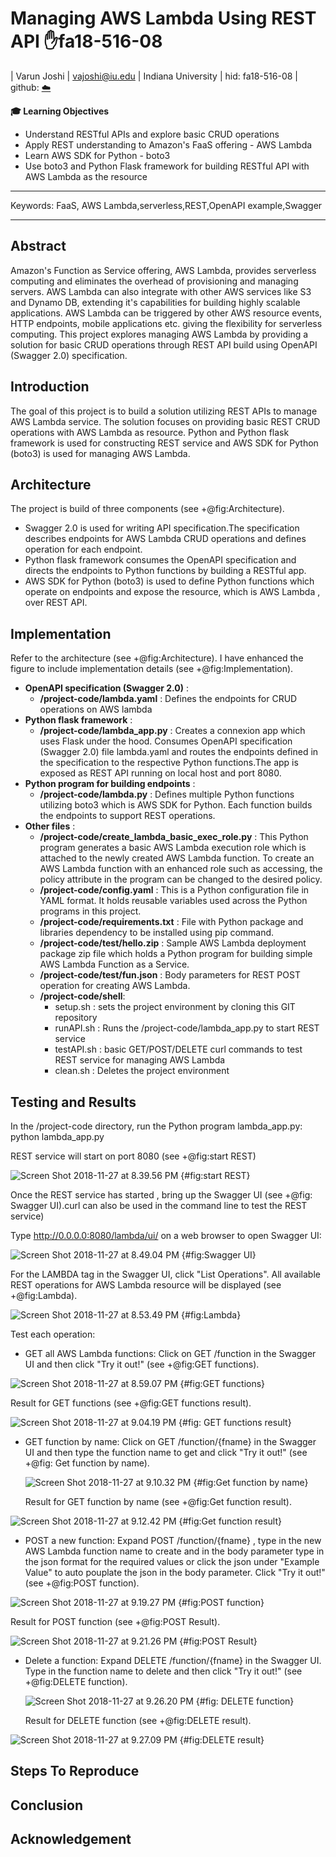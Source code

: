 # Managing AWS Lambda Using REST API :hand:fa18-516-08

| Varun Joshi | vajoshi@iu.edu | Indiana University | hid: fa18-516-08 | github:
[:cloud:](https://github.com/cloudmesh-community/fa18-516-08/blob/master/project-paper/report.md)

**:mortar_board: Learning Objectives**

* Understand RESTful APIs and explore basic CRUD operations
* Apply REST understanding to Amazon's FaaS offering - AWS Lambda
* Learn AWS SDK for Python - boto3
* Use boto3 and Python Flask framework for building RESTful API with AWS Lambda as the resource

---

Keywords: FaaS, AWS Lambda,serverless,REST,OpenAPI example,Swagger

---


## Abstract

Amazon's Function as Service offering, AWS Lambda, provides serverless computing and eliminates the overhead of provisioning and managing servers.
AWS Lambda can also integrate with other AWS services like S3 and Dynamo DB, extending it's capabilities for building highly scalable applications. AWS Lambda can be triggered by other AWS resource events, HTTP endpoints, mobile applications etc. giving the flexibility for serverless computing. This project explores managing AWS Lambda by providing a solution for basic CRUD operations through REST API build using OpenAPI (Swagger 2.0) specification.

## Introduction

The goal of this project is to build a solution utilizing REST APIs to manage AWS Lambda service. The solution focuses on providing basic REST CRUD operations with AWS Lambda as resource. Python and Python flask framework is used for constructing REST service and AWS SDK for Python (boto3) is used for managing AWS Lambda.

## Architecture

The project is build of three components (see +@fig:Architecture).

* Swagger 2.0 is used for writing API specification.The specification describes endpoints for AWS Lambda CRUD operations and defines operation for each endpoint.
* Python flask framework consumes the OpenAPI specification and directs the endpoints to Python functions by building a RESTful app.
* AWS SDK for Python (boto3) is used to define Python functions which operate on endpoints and expose the resource, which is AWS Lambda , over REST API.

## Implementation

Refer to the architecture (see +@fig:Architecture). I have enhanced the figure to include implementation details (see +@fig:Implementation).

* **OpenAPI specification (Swagger 2.0)** :
  - **/project-code/lambda.yaml** : Defines the endpoints for CRUD operations on AWS lambda
* **Python flask framework** :
  - **/project-code/lambda_app.py** : Creates a connexion app which uses Flask under the hood. Consumes OpenAPI specification (Swagger 2.0) file lambda.yaml and routes the endpoints defined in the specification to the respective Python functions.The app is exposed as REST API running on local host and port 8080.
* **Python program for building endpoints** :
  - **/project-code/lambda.py** : Defines multiple Python functions utilizing boto3 which is AWS SDK for Python. Each function builds the endpoints to support REST operations.
* **Other files** :
  - **/project-code/create_lambda_basic_exec_role.py** : This Python program generates a basic AWS Lambda execution role which is attached to the newly created AWS Lambda function. To create an AWS Lambda function with an enhanced role such as accessing, the policy attribute in the program can be changed to the desired policy.
  - **/project-code/config.yaml** : This is a Python configuration file in YAML format. It holds reusable variables used across the Python programs in this project.
  - **/project-code/requirements.txt** : File with Python package and libraries dependency to be installed using pip command.
  - **/project-code/test/hello.zip** : Sample AWS Lambda deployment package zip file which holds a Python program for building simple AWS Lambda Function as a Service.
  - **/project-code/test/fun.json** : Body parameters for REST POST operation for creating AWS Lambda.
  - **/project-code/shell**:
    - setup.sh : sets the project environment by cloning this GIT repository
    - runAPI.sh : Runs the /project-code/lambda_app.py to start REST service
    - testAPI.sh : basic GET/POST/DELETE curl commands to test REST service for managing AWS Lambda
    - clean.sh : Deletes the project environment

## Testing and Results

In the /project-code directory, run the Python program lambda_app.py:
python lambda_app.py

REST service will start on port 8080 (see +@fig:start REST)


![Screen Shot 2018-11-27 at 8.39.56 PM](assets/markdown-img-paste-20181127220402146.png)
{#fig:start REST}


Once the REST service has started , bring up the Swagger UI (see +@fig: Swagger UI).curl can also be used in the command line to test the REST service)

Type http://0.0.0.0:8080/lambda/ui/ on a web browser to open Swagger UI:


![Screen Shot 2018-11-27 at 8.49.04 PM](assets/markdown-img-paste-20181127220427423.png)
{#fig:Swagger UI}


For the LAMBDA tag in the Swagger UI, click "List Operations". All available REST operations for AWS Lambda resource will be displayed (see +@fig:Lambda).


![Screen Shot 2018-11-27 at 8.53.49 PM](assets/markdown-img-paste-20181127220450694.png)
{#fig:Lambda}


Test each operation:
* GET all AWS Lambda functions:
  Click on GET /function in the Swagger UI and then click "Try it out!" (see +@fig:GET functions).


![Screen Shot 2018-11-27 at 8.59.07 PM](assets/markdown-img-paste-20181127220513909.png)
  {#fig:GET functions}


  Result for GET functions (see +@fig:GET functions result).


![Screen Shot 2018-11-27 at 9.04.19 PM](assets/markdown-img-paste-20181127220534175.png)
  {#fig: GET functions result}


* GET function by name:
  Click on GET /function/{fname} in the Swagger UI and then type the function name to get and click "Try it out!" (see +@fig: Get function by name).


  ![Screen Shot 2018-11-27 at 9.10.32 PM](assets/markdown-img-paste-20181127220552531.png)
  {#fig:Get function by name}


  Result for GET function by name (see +@fig:Get function result).


![Screen Shot 2018-11-27 at 9.12.42 PM](assets/markdown-img-paste-20181127220611728.png)
  {#fig:Get function result}


* POST a new function:
  Expand POST /function/{fname} , type in the new AWS Lambda function name to create and in the body parameter type in the json format for the required values or click the json under "Example Value" to auto pouplate the json in the body parameter. Click "Try it out!" (see +@fig:POST function).


![Screen Shot 2018-11-27 at 9.19.27 PM](assets/markdown-img-paste-20181127220628598.png)
  {#fig:POST function}


  Result for POST function (see +@fig:POST Result).


![Screen Shot 2018-11-27 at 9.21.26 PM](assets/markdown-img-paste-20181127220650461.png)
  {#fig:POST Result}


* Delete a function:
  Expand DELETE /function/{fname} in the Swagger UI. Type in the function name to delete and then click "Try it out!" (see +@fig:DELETE function).


  ![Screen Shot 2018-11-27 at 9.26.20 PM](assets/markdown-img-paste-20181127220713847.png)
  {#fig: DELETE function}


  Result for DELETE function (see +@fig:DELETE result).


![Screen Shot 2018-11-27 at 9.27.09 PM](assets/markdown-img-paste-20181127220728802.png)
  {#fig:DELETE result}

## Steps To Reproduce

## Conclusion

## Acknowledgement
